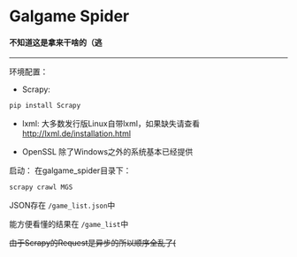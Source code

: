 # Galgame Spider
#### 不知道这是拿来干啥的（逃
---


环境配置：

- Scrapy:
``` bash
pip install Scrapy
```

- lxml: 大多数发行版Linux自带lxml，如果缺失请查看<http://lxml.de/installation.html>

- OpenSSL 除了Windows之外的系统基本已经提供


启动：
在galgame_spider目录下：
``` bash
scrapy crawl MGS
```


JSON存在 `/game_list.json`中

能方便看懂的结果在 `/game_list`中

~~由于Scrapy的Request是异步的所以顺序全乱了(~~

